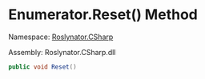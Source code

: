 # Enumerator\.Reset\(\) Method

Namespace: [Roslynator.CSharp](../../../../README.md)

Assembly: Roslynator\.CSharp\.dll

```csharp
public void Reset()
```

